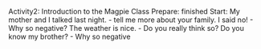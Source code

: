 Activity2: Introduction to the Magpie Class
	Prepare:
		finished
	Start:
		My mother and I talked last night. - tell me more about your family.
		I said no! - Why so negative?
		The weather is nice. - Do you really think so?
		Do you know my brother? - Why so negative
